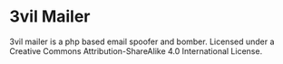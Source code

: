 # 3vil Mailer
3vil mailer is a php based email spoofer and bomber.
Licensed under a Creative Commons Attribution-ShareAlike 4.0 International License.
